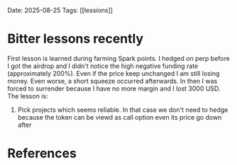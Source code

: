 Date: 2025-08-25
Tags: [[lessions]]

# Bitter lessons recently

First lesson is learned during farming Spark points. I hedged on perp before I got the airdrop and I didn't notice the high negative funding rate (approximately 200%). Even if the price keep unchanged I am still losing money. Even worse, a short squeeze occurred afterwards. In then I was forced to surrender because I have no more margin and I lost 3000 USD.
The lesson is:
1. Pick projects which seems reliable. In that case we don't need to hedge because the token can be viewd as call option even its price go down after 




# References
